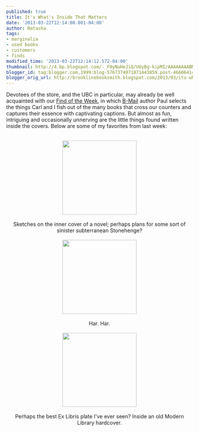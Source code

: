 ```yaml
---
published: true
title: It's What's Inside That Matters
date: '2013-03-22T12:14:00.001-04:00'
author: Natasha
tags:
- marginalia
- used books
- customers
- finds
modified_time: '2013-03-22T12:14:12.572-04:00'
thumbnail: http://4.bp.blogspot.com/-_F0yNuHeJiQ/UUyBg-kipMI/AAAAAAAABM4/CgpWBgjG_p4/s72-c/322_stonehenge.jpg
blogger_id: tag:blogger.com,1999:blog-5767374071871443859.post-4660641425531080478
blogger_orig_url: http://brooklinebooksmith.blogspot.com/2013/03/its-whats-inside-that-matters.html
---
```


Devotees of the store, and the UBC in particular, may already be well acquainted with our <a href="http://www.brooklinebooksmith.com/events/findarchive.htm">Find of the Week</a>, in which <a href="http://www.brooklinebooksmith.com/b-mail.htm">B-Mail</a> author Paul selects the things Carl and I fish out of the many books that cross our counters and captures their essence with captivating captions. But almost as fun, intriguing and occasionally unnerving are the little things found written inside the covers. Below are some of my favorites from last week:<br /><br /><div class="separator" style="clear: both; text-align: center;"><a href="http://4.bp.blogspot.com/-_F0yNuHeJiQ/UUyBg-kipMI/AAAAAAAABM4/CgpWBgjG_p4/s1600/322_stonehenge.jpg" imageanchor="1" style="margin-left: 1em; margin-right: 1em;"><img border="0" height="200" src="http://4.bp.blogspot.com/-_F0yNuHeJiQ/UUyBg-kipMI/AAAAAAAABM4/CgpWBgjG_p4/s200/322_stonehenge.jpg" width="200" /></a></div><div class="separator" style="clear: both; text-align: center;"><br /></div><div class="separator" style="clear: both; text-align: center;">Sketches on the inner cover of a novel; perhaps plans for some sort of sinister subterranean Stonehenge?</div><br /><div class="separator" style="clear: both; text-align: center;"><a href="http://3.bp.blogspot.com/-yGmlgVsLuag/UUyBhCeUflI/AAAAAAAABM8/6VxtGY-sqdA/s1600/322_ana.jpg" imageanchor="1" style="margin-left: 1em; margin-right: 1em;"><img border="0" height="200" src="http://3.bp.blogspot.com/-yGmlgVsLuag/UUyBhCeUflI/AAAAAAAABM8/6VxtGY-sqdA/s200/322_ana.jpg" width="200" /></a></div><div class="separator" style="clear: both; text-align: center;"><br /></div><div class="separator" style="clear: both; text-align: center;">Har. Har.</div><br /><div class="separator" style="clear: both; text-align: center;"><a href="http://3.bp.blogspot.com/-Wdjuc-oNPS4/UUyBhdNJm5I/AAAAAAAABNI/62XBGqnN1Kg/s1600/322_exlibris.jpg" imageanchor="1" style="margin-left: 1em; margin-right: 1em;"><img border="0" height="200" src="http://3.bp.blogspot.com/-Wdjuc-oNPS4/UUyBhdNJm5I/AAAAAAAABNI/62XBGqnN1Kg/s200/322_exlibris.jpg" width="200" /></a></div><div class="separator" style="clear: both; text-align: center;"><br /></div><div class="separator" style="clear: both; text-align: center;">Perhaps the best Ex Libris plate I've ever seen? Inside an old Modern Library hardcover.</div><br />